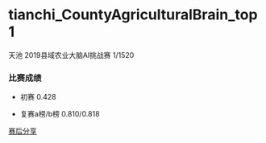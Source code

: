 # tianchi_CountyAgriculturalBrain_top1
天池 2019县域农业大脑AI挑战赛 1/1520



### 比赛成绩

+ 初赛                  0.428     

+ 复赛a榜/b榜    0.810/0.818



[赛后分享](https://blog.csdn.net/amou__/article/details/102630787)

